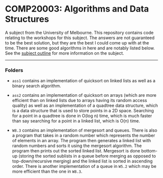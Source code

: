 # COMP20003: Algorithms and Data Structures
A subject from the University of Melbourne. This repository contains code relating to the workshops for this subject. The answers are not guaranteed to be the best solution, but they are the best I could come up with at the time. There are some good algorithms in here and are notably listed below. See the [subject outline](https://handbook.unimelb.edu.au/2022/subjects/comp20003) for more information on the subject.

---
### Folders
- `ass1` contains an implementation of quicksort on linked lists as well as a binary search algorithm.

- `ass2` contains an implementation of quicksort on arrays (which are more efficient than on linked lists due to arrays having its random access quality) as well as an implementation of a quadtree data structure, which is a data structure that is used to store points in a 2D space. Searching for a point in a quadtree is done in O(log n) time, which is much faster than say searching for a point in a linked list, which is O(n) time.

- `W8.3` contains an implementation of mergesort and queues. There is also a program that takes in a random number which represents the number of elements in an array. The program then generates a linked list with random numbers and sorts it using the mergesort algorithm. The program then prints out the sorted linked list. Mergesort is done bottom-up (storing the sorted sublists in a queue before merging as opposed to top-down/recursive merging) and the linked list is sorted in ascending order. There is another implementation of a queue in `W5.2` which may be more efficient than the one in `W8.3`.
